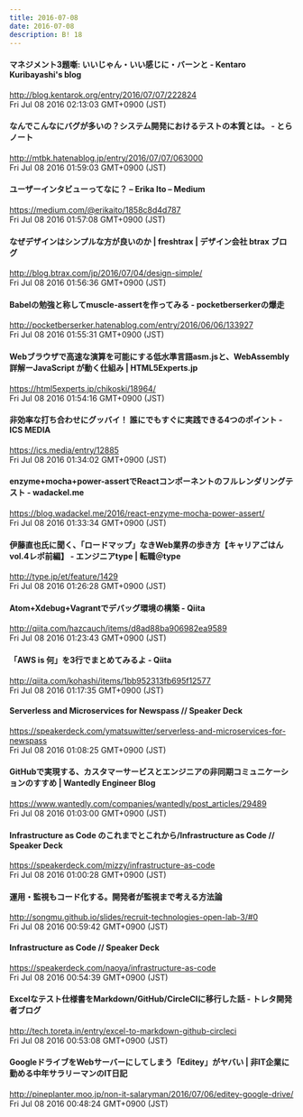 ```yaml
---
title: 2016-07-08
date: 2016-07-08
description: B! 18
---
```


#### マネジメント3題噺: いいじゃん・いい感じに・バーンと - Kentaro Kuribayashi's blog
http://blog.kentarok.org/entry/2016/07/07/222824<br>
Fri Jul 08 2016 02:13:03 GMT+0900 (JST)<br>


#### なんでこんなにバグが多いの？システム開発におけるテストの本質とは。 - とらノート
http://mtbk.hatenablog.jp/entry/2016/07/07/063000<br>
Fri Jul 08 2016 01:59:03 GMT+0900 (JST)<br>


#### ユーザーインタビューってなに？ – Erika Ito – Medium
https://medium.com/@erikaito/1858c8d4d787<br>
Fri Jul 08 2016 01:57:08 GMT+0900 (JST)<br>


#### なぜデザインはシンプルな方が良いのか | freshtrax | デザイン会社 btrax ブログ
http://blog.btrax.com/jp/2016/07/04/design-simple/<br>
Fri Jul 08 2016 01:56:36 GMT+0900 (JST)<br>


#### Babelの勉強と称してmuscle-assertを作ってみる - pocketberserkerの爆走
http://pocketberserker.hatenablog.com/entry/2016/06/06/133927<br>
Fri Jul 08 2016 01:55:31 GMT+0900 (JST)<br>


#### Webブラウザで高速な演算を可能にする低水準言語asm.jsと、WebAssembly詳解ーJavaScript が動く仕組み | HTML5Experts.jp
https://html5experts.jp/chikoski/18964/<br>
Fri Jul 08 2016 01:54:16 GMT+0900 (JST)<br>


#### 非効率な打ち合わせにグッバイ！ 誰にでもすぐに実践できる4つのポイント - ICS MEDIA
https://ics.media/entry/12885<br>
Fri Jul 08 2016 01:34:02 GMT+0900 (JST)<br>


#### enzyme+mocha+power-assertでReactコンポーネントのフルレンダリングテスト - wadackel.me
https://blog.wadackel.me/2016/react-enzyme-mocha-power-assert/<br>
Fri Jul 08 2016 01:33:34 GMT+0900 (JST)<br>


#### 伊藤直也氏に聞く、「ロードマップ」なきWeb業界の歩き方【キャリアごはんvol.4レポ前編】 - エンジニアtype | 転職＠type
http://type.jp/et/feature/1429<br>
Fri Jul 08 2016 01:26:28 GMT+0900 (JST)<br>


#### Atom+Xdebug+Vagrantでデバッグ環境の構築 - Qiita
http://qiita.com/hazcauch/items/d8ad88ba906982ea9589<br>
Fri Jul 08 2016 01:23:43 GMT+0900 (JST)<br>


#### 「AWS is 何」を3行でまとめてみるよ - Qiita
http://qiita.com/kohashi/items/1bb952313fb695f12577<br>
Fri Jul 08 2016 01:17:35 GMT+0900 (JST)<br>


#### Serverless and Microservices for Newspass // Speaker Deck
https://speakerdeck.com/ymatsuwitter/serverless-and-microservices-for-newspass<br>
Fri Jul 08 2016 01:08:25 GMT+0900 (JST)<br>


#### GitHubで実現する、カスタマーサービスとエンジニアの非同期コミュニケーションのすすめ | Wantedly Engineer Blog
https://www.wantedly.com/companies/wantedly/post_articles/29489<br>
Fri Jul 08 2016 01:03:00 GMT+0900 (JST)<br>


#### Infrastructure as Code のこれまでとこれから/Infrastructure as Code // Speaker Deck
https://speakerdeck.com/mizzy/infrastructure-as-code<br>
Fri Jul 08 2016 01:00:28 GMT+0900 (JST)<br>


#### 運用・監視もコード化する。開発者が監視まで考える方法論
http://songmu.github.io/slides/recruit-technologies-open-lab-3/#0<br>
Fri Jul 08 2016 00:59:42 GMT+0900 (JST)<br>


#### Infrastructure as Code // Speaker Deck
https://speakerdeck.com/naoya/infrastructure-as-code<br>
Fri Jul 08 2016 00:54:39 GMT+0900 (JST)<br>


#### Excelなテスト仕様書をMarkdown/GitHub/CircleCIに移行した話 - トレタ開発者ブログ
http://tech.toreta.in/entry/excel-to-markdown-github-circleci<br>
Fri Jul 08 2016 00:53:08 GMT+0900 (JST)<br>


#### GoogleドライブをWebサーバーにしてしまう「Editey」がヤバい | 非IT企業に勤める中年サラリーマンのIT日記
http://pineplanter.moo.jp/non-it-salaryman/2016/07/06/editey-google-drive/<br>
Fri Jul 08 2016 00:48:24 GMT+0900 (JST)<br>


